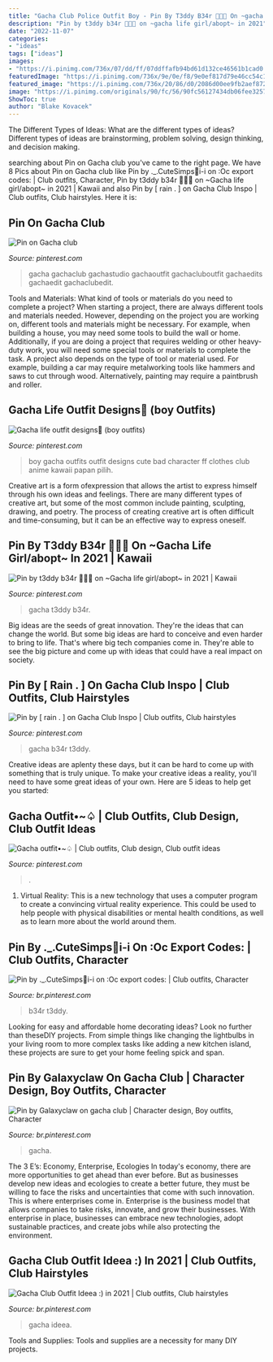 ```yaml
---
title: "Gacha Club Police Outfit Boy - Pin By T3ddy B34r 🐻🧸💞 On ~gacha Life Girl/abopt~ In 2021"
description: "Pin by t3ddy b34r 🐻🧸💞 on ~gacha life girl/abopt~ in 2021"
date: "2022-11-07"
categories:
- "ideas"
tags: ["ideas"]
images:
- "https://i.pinimg.com/736x/07/dd/ff/07ddffafb94bd61d132ce46561b1cad0.jpg"
featuredImage: "https://i.pinimg.com/736x/9e/0e/f8/9e0ef817d79e46cc54c1d8ba1784e769.jpg"
featured_image: "https://i.pinimg.com/736x/20/86/d0/2086d00ee9fb2aef872be5b07a8dc78a.jpg"
image: "https://i.pinimg.com/originals/90/fc/56/90fc56127434db06fee325750913b023.jpg"
ShowToc: true
author: "Blake Kovacek"
---
```



The Different Types of Ideas: What are the different types of ideas?
Different types of ideas are brainstorming, problem solving, design thinking, and decision making.

	

		
searching about Pin on Gacha club you've came to the right page. We have 8 Pics about Pin on Gacha club like Pin by ._.CuteSimps🤧i-i on :Oc export codes: | Club outfits, Character, Pin by t3ddy b34r 🐻🧸💞 on ~Gacha life girl/abopt~ in 2021 | Kawaii and also Pin by [ rain . ] on Gacha Club Inspo | Club outfits, Club hairstyles. Here it is:
		
    
## Pin On Gacha Club

<img loading=lazy src="https://i.pinimg.com/736x/20/86/d0/2086d00ee9fb2aef872be5b07a8dc78a.jpg" onerror="this.onerror=null;this.src='https://tse4.mm.bing.net/th?id=OIP.SxrC921CgVSB9u4JHDlaCwHaHc&amp;pid=15.1';" alt="Pin on Gacha club">

_Source: pinterest.com_

>gacha gachaclub gachastudio gachaoutfit gachacluboutfit gachaedits gachaedit gachaclubedit. 

	

Tools and Materials: What kind of tools or materials do you need to complete a project?
When starting a project, there are always different tools and materials needed. However, depending on the project you are working on, different tools and materials might be necessary.  For example, when building a house, you may need some tools to build the wall or home.  Additionally, if you are doing a project that requires welding or other heavy-duty work, you will need some special tools or materials to complete the task.   A project also depends on the type of tool or material used. For example, building a car may require metalworking tools like hammers and saws to cut through wood. Alternatively, painting may require a paintbrush and roller.

    
## Gacha Life Outfit Designs🤪 (boy Outfits)

<img loading=lazy src="https://i.pinimg.com/736x/07/dd/ff/07ddffafb94bd61d132ce46561b1cad0.jpg" onerror="this.onerror=null;this.src='https://tse2.mm.bing.net/th?id=OIP.2IWgKlW61odoKDKAop-mRQHaEK&amp;pid=15.1';" alt="Gacha life outfit designs🤪 (boy outfits)">

_Source: pinterest.com_

>boy gacha outfits outfit designs cute bad character ff clothes club anime kawaii papan pilih. 

	

Creative art is a form ofexpression that allows the artist to express himself through his own ideas and feelings. There are many different types of creative art, but some of the most common include painting, sculpting, drawing, and poetry. The process of creating creative art is often difficult and time-consuming, but it can be an effective way to express oneself.

    
## Pin By T3ddy B34r 🐻🧸💞 On ~Gacha Life Girl/abopt~ In 2021 | Kawaii

<img loading=lazy src="https://i.pinimg.com/736x/c2/22/f1/c222f183e34be164d2dc9fb7efc6e54c.jpg" onerror="this.onerror=null;this.src='https://tse3.mm.bing.net/th?id=OIP.vrU9JHQryeKq-x15KgAhlgHaLk&amp;pid=15.1';" alt="Pin by t3ddy b34r 🐻🧸💞 on ~Gacha life girl/abopt~ in 2021 | Kawaii">

_Source: pinterest.com_

>gacha t3ddy b34r. 

	

Big ideas are the seeds of great innovation. They're the ideas that can change the world. But some big ideas are hard to conceive and even harder to bring to life. That's where big tech companies come in. They're able to see the big picture and come up with ideas that could have a real impact on society.

    
## Pin By [ Rain . ] On Gacha Club Inspo | Club Outfits, Club Hairstyles

<img loading=lazy src="https://i.pinimg.com/736x/08/c4/54/08c454ee28efdb6248c80e4c44f3ab43.jpg" onerror="this.onerror=null;this.src='https://tse3.mm.bing.net/th?id=OIP.aIAopS40DLo_VGDLIM9tvAHaHa&amp;pid=15.1';" alt="Pin by [ rain . ] on Gacha Club Inspo | Club outfits, Club hairstyles">

_Source: pinterest.com_

>gacha b34r t3ddy. 

	

Creative ideas are aplenty these days, but it can be hard to come up with something that is truly unique. To make your creative ideas a reality, you'll need to have some great ideas of your own. Here are 5 ideas to help get you started: 

    
## Gacha Outfit•~♤ | Club Outfits, Club Design, Club Outfit Ideas

<img loading=lazy src="https://i.pinimg.com/736x/03/79/09/03790991f7e727037f22329ce1d604f5.jpg" onerror="this.onerror=null;this.src='https://tse2.mm.bing.net/th?id=OIP.sUb1ylcdfMXE1mKMYSuBIwHaHP&amp;pid=15.1';" alt="Gacha outfit•~♤ | Club outfits, Club design, Club outfit ideas">

_Source: pinterest.com_

>. 

	

1. Virtual Reality: This is a new technology that uses a computer program to create a convincing virtual reality experience. This could be used to help people with physical disabilities or mental health conditions, as well as to learn more about the world around them. 

    
## Pin By ._.CuteSimps🤧i-i On :Oc Export Codes: | Club Outfits, Character

<img loading=lazy src="https://i.pinimg.com/originals/90/fc/56/90fc56127434db06fee325750913b023.jpg" onerror="this.onerror=null;this.src='https://tse2.mm.bing.net/th?id=OIP._VKpK6PCNAojT00eFnx14wHaEi&amp;pid=15.1';" alt="Pin by ._.CuteSimps🤧i-i on :Oc export codes: | Club outfits, Character">

_Source: br.pinterest.com_

>b34r t3ddy. 

	

Looking for easy and affordable home decorating ideas? Look no further than theseDIY projects. From simple things like changing the lightbulbs in your living room to more complex tasks like adding a new kitchen island, these projects are sure to get your home feeling spick and span.

    
## Pin By Galaxyclaw On Gacha Club | Character Design, Boy Outfits, Character

<img loading=lazy src="https://i.pinimg.com/736x/9e/0e/f8/9e0ef817d79e46cc54c1d8ba1784e769.jpg" onerror="this.onerror=null;this.src='https://tse3.mm.bing.net/th?id=OIP.rIvZz--pSFcSdwwGFTzKYgHaEK&amp;pid=15.1';" alt="Pin by Galaxyclaw on gacha club | Character design, Boy outfits, Character">

_Source: br.pinterest.com_

>gacha. 

	

The 3 E’s: Economy, Enterprise, Ecologies
In today's economy, there are more opportunities to get ahead than ever before. But as businesses develop new ideas and ecologies to create a better future, they must be willing to face the risks and uncertainties that come with such innovation. This is where enterprises come in. Enterprise is the business model that allows companies to take risks, innovate, and grow their businesses. With enterprise in place, businesses can embrace new technologies, adopt sustainable practices, and create jobs while also protecting the environment.

    
## Gacha Club Outfit Ideea :) In 2021 | Club Outfits, Club Hairstyles

<img loading=lazy src="https://i.pinimg.com/736x/91/1c/35/911c35f0256879e9b9f41b251c05b38f.jpg" onerror="this.onerror=null;this.src='https://tse4.mm.bing.net/th?id=OIP.Yx8tDHiJ4A5yrRQgCL92-gHaHa&amp;pid=15.1';" alt="Gacha Club Outfit Ideea :) in 2021 | Club outfits, Club hairstyles">

_Source: br.pinterest.com_

>gacha ideea. 

	

Tools and Supplies:
Tools and supplies are a necessity for many DIY projects.

